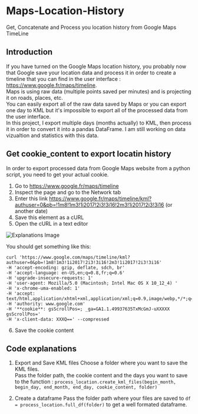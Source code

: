 # Maps-Location-History
Get, Concatenate and Process you location history from Google Maps TimeLine

## Introduction
If you have turned on the Google Maps location history, you probably now that Google save your location data and process it in order to create a timeline that you can find in the user interface : https://www.google.fr/maps/timeline.  
Maps is using raw data (multiple points saved per minutes) and is projecting it on roads, places, etc.  
You can easily export all of the raw data saved by Maps or you can export one day to KML but it's impossible to export all of the processed data from the user interface.  
In this project, I export multiple days (months actually) to KML, then process it in order to convert it into a pandas DataFrame. I am still working on data vizualtion and statistics with this data.  

## Get cookie_content to export locatin history
In order to export processed data from Google Maps website from a python script, you need to get your actual cookie.
1. Go to https://www.google.fr/maps/timeline
2. Inspect the page and go to the Network tab
3. Enter this link https://www.google.fr/maps/timeline/kml?authuser=0&pb=!1m8!1m3!1i2017!2i3!3i16!2m3!1i2017!2i3!3i16 (or another date)
4. Save this element as a cURL
5. Open the cURL in a text editor

![Explanations Image](https://github.com/alexattia/Maps-Location-History/edit/master/saved_as_curl.png)

You should get something like this:
```
curl 'https://www.google.com/maps/timeline/kml?authuser=0&pb=!1m8!1m3!1i2017!2i3!3i16!2m3!1i2017!2i3!3i16'   
-H 'accept-encoding: gzip, deflate, sdch, br'   
-H 'accept-language: en-US,en;q=0.8,fr;q=0.6'   
-H 'upgrade-insecure-requests: 1'   
-H 'user-agent: Mozilla/5.0 (Macintosh; Intel Mac OS X 10_12_4) '   
-H 'x-chrome-uma-enabled: 1'   
-H 'accept: text/html,application/xhtml+xml,application/xml;q=0.9,image/webp,*/*;q=0.8' 
-H 'authority: www.google.com'   
-H '**cookie**: gsScrollPos=; _ga=GA1.1.49937635TxMcGmJ-uXXXXX gsScrollPos='  
-H 'x-client-data: XXXQ==' --compressed 
```
6. Save the cookie content

## Code explanations

1. Export and Save KML files
Choose a folder where you want to save the KML files.  
Pass the folder path, the cookie content and the days you want to save to the function :
`process_location.create_kml_files(begin_month, begin_day, end_month, end_day, cookie_content, folder)`

2. Create a dataframe
Pass the folder path where your files are saved to `df = process_location.full_df(folder)` to get a well formated dataframe.

